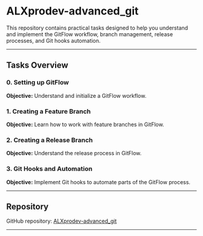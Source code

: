 # ALXprodev-advanced_git

This repository contains practical tasks designed to help you understand and implement the GitFlow workflow, branch management, release processes, and Git hooks automation.

---

## Tasks Overview

### 0. Setting up GitFlow  
**Objective:** Understand and initialize a GitFlow workflow.

### 1. Creating a Feature Branch  
**Objective:** Learn how to work with feature branches in GitFlow.

### 2. Creating a Release Branch  
**Objective:** Understand the release process in GitFlow.

### 3. Git Hooks and Automation  
**Objective:** Implement Git hooks to automate parts of the GitFlow process.



---

## Repository  
GitHub repository: [ALXprodev-advanced_git](https://github.com/elainees-devs/ALXprodev-advanced_git)

---


